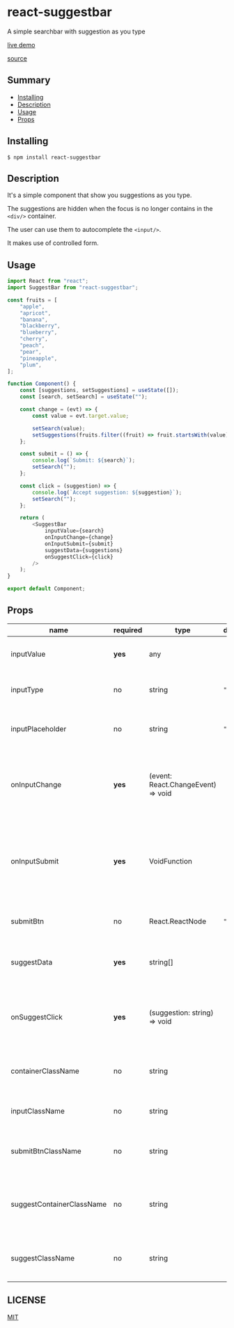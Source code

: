 # react-suggestbar

A simple searchbar with suggestion as you type

[live demo](https://jeremie-gauthier.github.io/react-suggestbar)

[source](https://github.com/jeremie-gauthier/react-suggestbar)

## Summary

- [Installing](https://github.com/jeremie-gauthier/react-suggestbar#installing)
- [Description](https://github.com/jeremie-gauthier/react-suggestbar#description)
- [Usage](https://github.com/jeremie-gauthier/react-suggestbar#usage)
- [Props](https://github.com/jeremie-gauthier/react-suggestbar#props)

## Installing

```
$ npm install react-suggestbar
```

## Description

It's a simple component that show you suggestions as you type.

The suggestions are hidden when the focus is no longer contains in the `<div/>` container.

The user can use them to autocomplete the `<input/>`.

It makes use of controlled form.

## Usage

```js
import React from "react";
import SuggestBar from "react-suggestbar";

const fruits = [
	"apple",
	"apricot",
	"banana",
	"blackberry",
	"blueberry",
	"cherry",
	"peach",
	"pear",
	"pineapple",
	"plum",
];

function Component() {
	const [suggestions, setSuggestions] = useState([]);
	const [search, setSearch] = useState("");

	const change = (evt) => {
		const value = evt.target.value;

		setSearch(value);
		setSuggestions(fruits.filter((fruit) => fruit.startsWith(value)));
	};

	const submit = () => {
		console.log(`Submit: ${search}`);
		setSearch("");
	};

	const click = (suggestion) => {
		console.log(`Accept suggestion: ${suggestion}`);
		setSearch("");
	};

	return (
		<SuggestBar
			inputValue={search}
			onInputChange={change}
			onInputSubmit={submit}
			suggestData={suggestions}
			onSuggestClick={click}
		/>
	);
}

export default Component;
```

## Props

| name                      | required | type                                                 | default  | description                                                                               |
| ------------------------- | -------- | ---------------------------------------------------- | -------- | ----------------------------------------------------------------------------------------- |
| inputValue                | **yes**  | any                                                  |          | The `value` attribute of the `<input/>`                                                   |
| inputType                 | no       | string                                               | `"text"` | The `type` attribute of the `<input/>`                                                    |
| inputPlaceholder          | no       | string                                               | `""`     | The `placeholder` attribute of the `<input/>`                                             |
| onInputChange             | **yes**  | (event: React.ChangeEvent<HTMLInputElement>) => void |          | The event handler for the `onChange` event listener of the `<input/>`                     |
| onInputSubmit             | **yes**  | VoidFunction                                         |          | The event handler for the `onSubmit` event listener of the `<input/>` and the `<button/>` |
| submitBtn                 | no       | React.ReactNode                                      | `"Ok"`   | The content (children) of the `<button/>`                                                 |
| suggestData               | **yes**  | string[]                                             |          | The list of suggestions the suggestbar must show                                          |
| onSuggestClick            | **yes**  | (suggestion: string) => void                         |          | The event handler for the `onClick` event listener of each suggestion                     |
| containerClassName        | no       | string                                               |          | A CSS className for the `<div/>` container                                                |
| inputClassName            | no       | string                                               |          | A CSS className for the `<input/>`                                                        |
| submitBtnClassName        | no       | string                                               |          | A CSS className for the submit `<button/>`                                                |
| suggestContainerClassName | no       | string                                               |          | A CSS className for the `<div/>` container of the suggestions                             |
| suggestClassName          | no       | string                                               |          | A CSS className for each suggestion (`<button/>`)                                         |

## LICENSE

[MIT](https://github.com/jeremie-gauthier/react-suggestbar/blob/master/LICENSE)
